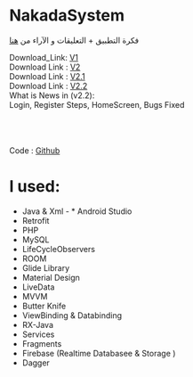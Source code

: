 # NakadaSystem


فكرة التطبيق + التعليقات و الآراء من [هنا](https://www.facebook.com/AhmedMHassaan12/posts/2274160442893095)


Download_Link: [V1](https://ahmedmhassaan.000webhostapp.com/)<br>
Download Link : [V2](https://www.mediafire.com/file/ikepxbfd6zsd2hw/app-debug.apk/file)<br>
Download Link : [V2.1](https://drive.google.com/file/d/1z6ojUitG9uIIKvA__RYIMJF43LCcTHHe/view?usp=sharing)<br>
Download Link : [V2.2](https://drive.google.com/file/d/1nzLhFzUNBwscrZ65c7xjdgtnBKppOEIu/view?usp=sharing)<br>
What is News in (v2.2):<br>
Login, Register Steps, HomeScreen, Bugs Fixed

<br><br><br>
Code : [Github](https://github.com/AhmedMHassaan/NakadaNews)

# I  used:
* Java & Xml - * Android  Studio
* Retrofit 
* PHP
* MySQL
* LifeCycleObservers
* ROOM
* Glide Library
* Material Design
* LiveData
* MVVM
* Butter Knife
* ViewBinding & Databinding
* RX-Java
* Services
* Fragments
* Firebase (Realtime Databasee & Storage )
* Dagger

